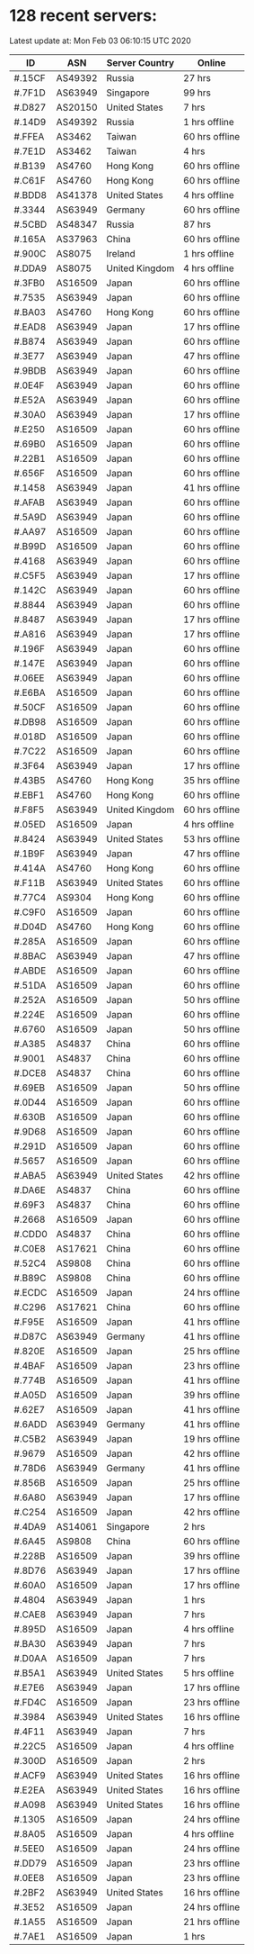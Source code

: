 # 128 recent servers:

Latest update at: Mon Feb 03 06:10:15 UTC 2020

| ID | ASN | Server Country | Online |
| -- | --- | -------------- | ------ |
| #.15CF | AS49392 | Russia | 27 hrs |
| #.7F1D | AS63949 | Singapore | 99 hrs |
| #.D827 | AS20150 | United States | 7 hrs |
| #.14D9 | AS49392 | Russia | 1 hrs offline |
| #.FFEA | AS3462 | Taiwan | 60 hrs offline |
| #.7E1D | AS3462 | Taiwan | 4 hrs |
| #.B139 | AS4760 | Hong Kong | 60 hrs offline |
| #.C61F | AS4760 | Hong Kong | 60 hrs offline |
| #.BDD8 | AS41378 | United States | 4 hrs offline |
| #.3344 | AS63949 | Germany | 60 hrs offline |
| #.5CBD | AS48347 | Russia | 87 hrs |
| #.165A | AS37963 | China | 60 hrs offline |
| #.900C | AS8075 | Ireland | 1 hrs offline |
| #.DDA9 | AS8075 | United Kingdom | 4 hrs offline |
| #.3FB0 | AS16509 | Japan | 60 hrs offline |
| #.7535 | AS63949 | Japan | 60 hrs offline |
| #.BA03 | AS4760 | Hong Kong | 60 hrs offline |
| #.EAD8 | AS63949 | Japan | 17 hrs offline |
| #.B874 | AS63949 | Japan | 60 hrs offline |
| #.3E77 | AS63949 | Japan | 47 hrs offline |
| #.9BDB | AS63949 | Japan | 60 hrs offline |
| #.0E4F | AS63949 | Japan | 60 hrs offline |
| #.E52A | AS63949 | Japan | 60 hrs offline |
| #.30A0 | AS63949 | Japan | 17 hrs offline |
| #.E250 | AS16509 | Japan | 60 hrs offline |
| #.69B0 | AS16509 | Japan | 60 hrs offline |
| #.22B1 | AS16509 | Japan | 60 hrs offline |
| #.656F | AS16509 | Japan | 60 hrs offline |
| #.1458 | AS63949 | Japan | 41 hrs offline |
| #.AFAB | AS63949 | Japan | 60 hrs offline |
| #.5A9D | AS63949 | Japan | 60 hrs offline |
| #.AA97 | AS16509 | Japan | 60 hrs offline |
| #.B99D | AS16509 | Japan | 60 hrs offline |
| #.4168 | AS63949 | Japan | 60 hrs offline |
| #.C5F5 | AS63949 | Japan | 17 hrs offline |
| #.142C | AS63949 | Japan | 60 hrs offline |
| #.8844 | AS63949 | Japan | 60 hrs offline |
| #.8487 | AS63949 | Japan | 17 hrs offline |
| #.A816 | AS63949 | Japan | 17 hrs offline |
| #.196F | AS63949 | Japan | 60 hrs offline |
| #.147E | AS63949 | Japan | 60 hrs offline |
| #.06EE | AS63949 | Japan | 60 hrs offline |
| #.E6BA | AS16509 | Japan | 60 hrs offline |
| #.50CF | AS16509 | Japan | 60 hrs offline |
| #.DB98 | AS16509 | Japan | 60 hrs offline |
| #.018D | AS16509 | Japan | 60 hrs offline |
| #.7C22 | AS16509 | Japan | 60 hrs offline |
| #.3F64 | AS63949 | Japan | 17 hrs offline |
| #.43B5 | AS4760 | Hong Kong | 35 hrs offline |
| #.EBF1 | AS4760 | Hong Kong | 60 hrs offline |
| #.F8F5 | AS63949 | United Kingdom | 60 hrs offline |
| #.05ED | AS16509 | Japan | 4 hrs offline |
| #.8424 | AS63949 | United States | 53 hrs offline |
| #.1B9F | AS63949 | Japan | 47 hrs offline |
| #.414A | AS4760 | Hong Kong | 60 hrs offline |
| #.F11B | AS63949 | United States | 60 hrs offline |
| #.77C4 | AS9304 | Hong Kong | 60 hrs offline |
| #.C9F0 | AS16509 | Japan | 60 hrs offline |
| #.D04D | AS4760 | Hong Kong | 60 hrs offline |
| #.285A | AS16509 | Japan | 60 hrs offline |
| #.8BAC | AS63949 | Japan | 47 hrs offline |
| #.ABDE | AS16509 | Japan | 60 hrs offline |
| #.51DA | AS16509 | Japan | 60 hrs offline |
| #.252A | AS16509 | Japan | 50 hrs offline |
| #.224E | AS16509 | Japan | 60 hrs offline |
| #.6760 | AS16509 | Japan | 50 hrs offline |
| #.A385 | AS4837 | China | 60 hrs offline |
| #.9001 | AS4837 | China | 60 hrs offline |
| #.DCE8 | AS4837 | China | 60 hrs offline |
| #.69EB | AS16509 | Japan | 50 hrs offline |
| #.0D44 | AS16509 | Japan | 60 hrs offline |
| #.630B | AS16509 | Japan | 60 hrs offline |
| #.9D68 | AS16509 | Japan | 60 hrs offline |
| #.291D | AS16509 | Japan | 60 hrs offline |
| #.5657 | AS16509 | Japan | 60 hrs offline |
| #.ABA5 | AS63949 | United States | 42 hrs offline |
| #.DA6E | AS4837 | China | 60 hrs offline |
| #.69F3 | AS4837 | China | 60 hrs offline |
| #.2668 | AS16509 | Japan | 60 hrs offline |
| #.CDD0 | AS4837 | China | 60 hrs offline |
| #.C0E8 | AS17621 | China | 60 hrs offline |
| #.52C4 | AS9808 | China | 60 hrs offline |
| #.B89C | AS9808 | China | 60 hrs offline |
| #.ECDC | AS16509 | Japan | 24 hrs offline |
| #.C296 | AS17621 | China | 60 hrs offline |
| #.F95E | AS16509 | Japan | 41 hrs offline |
| #.D87C | AS63949 | Germany | 41 hrs offline |
| #.820E | AS16509 | Japan | 25 hrs offline |
| #.4BAF | AS16509 | Japan | 23 hrs offline |
| #.774B | AS16509 | Japan | 41 hrs offline |
| #.A05D | AS16509 | Japan | 39 hrs offline |
| #.62E7 | AS16509 | Japan | 41 hrs offline |
| #.6ADD | AS63949 | Germany | 41 hrs offline |
| #.C5B2 | AS63949 | Japan | 19 hrs offline |
| #.9679 | AS16509 | Japan | 42 hrs offline |
| #.78D6 | AS63949 | Germany | 41 hrs offline |
| #.856B | AS16509 | Japan | 25 hrs offline |
| #.6A80 | AS63949 | Japan | 17 hrs offline |
| #.C254 | AS16509 | Japan | 42 hrs offline |
| #.4DA9 | AS14061 | Singapore | 2 hrs |
| #.6A45 | AS9808 | China | 60 hrs offline |
| #.228B | AS16509 | Japan | 39 hrs offline |
| #.8D76 | AS63949 | Japan | 17 hrs offline |
| #.60A0 | AS16509 | Japan | 17 hrs offline |
| #.4804 | AS63949 | Japan | 1 hrs |
| #.CAE8 | AS63949 | Japan | 7 hrs |
| #.895D | AS16509 | Japan | 4 hrs offline |
| #.BA30 | AS63949 | Japan | 7 hrs |
| #.D0AA | AS16509 | Japan | 7 hrs |
| #.B5A1 | AS63949 | United States | 5 hrs offline |
| #.E7E6 | AS63949 | Japan | 17 hrs offline |
| #.FD4C | AS16509 | Japan | 23 hrs offline |
| #.3984 | AS63949 | United States | 16 hrs offline |
| #.4F11 | AS63949 | Japan | 7 hrs |
| #.22C5 | AS16509 | Japan | 4 hrs offline |
| #.300D | AS16509 | Japan | 2 hrs |
| #.ACF9 | AS63949 | United States | 16 hrs offline |
| #.E2EA | AS63949 | United States | 16 hrs offline |
| #.A098 | AS63949 | United States | 16 hrs offline |
| #.1305 | AS16509 | Japan | 24 hrs offline |
| #.8A05 | AS16509 | Japan | 4 hrs offline |
| #.5EE0 | AS16509 | Japan | 24 hrs offline |
| #.DD79 | AS16509 | Japan | 23 hrs offline |
| #.0EE8 | AS16509 | Japan | 23 hrs offline |
| #.2BF2 | AS63949 | United States | 16 hrs offline |
| #.3E52 | AS16509 | Japan | 24 hrs offline |
| #.1A55 | AS16509 | Japan | 21 hrs offline |
| #.7AE1 | AS16509 | Japan | 1 hrs |

